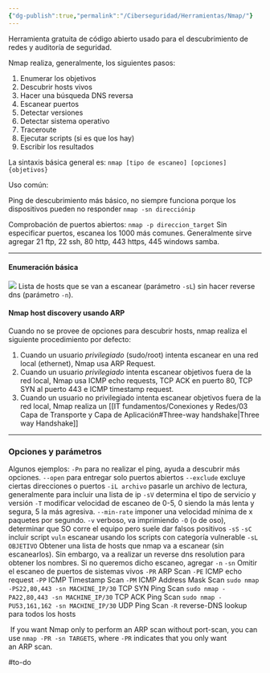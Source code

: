 ```yaml
---
{"dg-publish":true,"permalink":"/Ciberseguridad/Herramientas/Nmap/"}
---
```


Herramienta gratuita de código abierto usado para el descubrimiento de redes y auditoría de seguridad.

Nmap realiza, generalmente, los siguientes pasos:
1. Enumerar los  objetivos
2. Descubrir hosts vivos
3. Hacer una búsqueda DNS reversa
4. Escanear puertos
5. Detectar versiones
6. Detectar sistema operativo
7. Traceroute
8. Ejecutar scripts (si es que los hay)
9. Escribir los resultados

La sintaxis básica general es:
`nmap [tipo de escaneo] [opciones] {objetivos}`

Uso común:

Ping de descubrimiento más básico, no siempre funciona porque los dispositivos pueden no responder
`nmap -sn direcciónip`

Comprobación de puertos abiertos:
`nmap -p direccion_target`
Sin especificar puertos, escanea los 1000 más comunes. Generalmente sirve agregar 21 ftp, 22 ssh, 80 http, 443 https, 445 windows samba.

---
#### Enumeración básica

![](https://i.imgur.com/Y4kAnZV.png)
Lista de hosts que se van a escanear (parámetro `-sL`) sin hacer reverse dns (parámetro `-n`).

#### Nmap host discovery usando ARP

Cuando no se provee de opciones para descubrir hosts, nmap realiza el siguiente procedimiento por defecto: 

1. Cuando un usuario _privilegiado_ (sudo/root) intenta escanear en una red local (ethernet), Nmap usa ARP Request. 
2. Cuando un usuario _privilegiado_ intenta escanear objetivos fuera de la red local, Nmap usa ICMP echo requests, TCP ACK en puerto 80, TCP SYN al puerto 443 e ICMP timestamp request.
3. Cuando un usuario no privilegiado intenta escanear objetivos fuera de la red local, Nmap realiza un [[IT fundamentos/Conexiones y Redes/03 Capa de Transporte y Capa de Aplicación#Three-way handshake\|Three way Handshake]]

---

### Opciones y parámetros

Algunos ejemplos:
`-Pn` para no realizar el ping, ayuda a descubrir más opciones.
`--open` para entregar solo puertos abiertos
`--exclude` excluye ciertas direcciones o puertos
`-iL archivo` pasarle un archivo de lectura, generalmente para incluir una lista de ip
`-sV` determina el tipo de servicio y versión
`-T` modificar velocidad de escaneo de 0-5, 0 siendo la más lenta y segura, 5 la más agresiva.
`--min-rate` imponer una velocidad mínima de x paquetes por segundo.
`-v` verboso, va imprimiendo
`-O` (o de oso), determinar que SO corre el equipo pero suele dar falsos positivos
`-sS`
`-sC` incluir script
	`vuln` escanear usando los scripts con categoría vulnerable
`-sL OBJETIVO` Obtener una lista de hosts que nmap va a escanear (sin escanearlos). Sin embargo, va a realizar un reverse dns resolution para obtener los nombres. Si no queremos dicho escaneo, agregar
	`-n`
`-sn` Omitir el escaneo de puertos de sistemas vivos
`-PR` ARP Scan
`-PE` ICMP echo request
`-PP` ICMP Timestamp Scan
`-PM` ICMP Address Mask Scan
`sudo nmap -PS22,80,443 -sn MACHINE_IP/30` TCP SYN Ping Scan
`sudo nmap -PA22,80,443 -sn MACHINE_IP/30` TCP ACK Ping Scan
`sudo nmap -PU53,161,162 -sn MACHINE_IP/30` UDP Ping Scan
`-R` reverse-DNS lookup para todos los hosts



 If you want Nmap only to perform an ARP scan without port-scan, you can use `nmap -PR -sn TARGETS`, where `-PR` indicates that you only want an ARP scan.


#to-do 